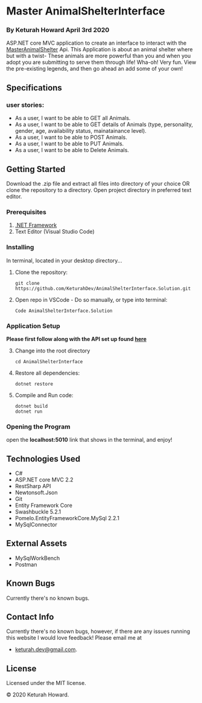 # Master AnimalShelterInterface
### By **Keturah Howard**  April 3rd 2020

ASP.NET core MVC application to create an interface to interact with the [MasterAnimalShelter](https://github.com/KeturahDev/MasterAnimalShelter) Api.
This Application is about an animal shelter where but with a twist- These animals are more powerful than you and when you adopt you are submitting to serve them through life! Wha-oh! Very fun. View the pre-existing legends, and then go ahead an add some of your own!

## Specifications 

### user stories:

* As a user, I want to be able to GET all Animals.
* As a user, I want to be able to GET details of Animals (type, personality, gender, age, availability status, mainatainance level).
* As a user, I want to be able to POST Animals.
* As a user, I want to be able to PUT Animals.
* As a user, I want to be able to Delete Animals.


## Getting Started

Download the .zip file and extract all files into directory of your choice OR clone the repository to a directory. Open project directory in preferred text editor.

### Prerequisites

1. [.NET Framework](https://dotnet.microsoft.com/download/thank-you/dotnet-sdk-2.2.106-macos-x64-installer) 
2. Text Editor (Visual Studio Code)

### Installing

In terminal, located in your desktop directory...

1. Clone the repository:
    ```
    git clone https://github.com/KeturahDev/AnimalShelterInterface.Solution.git
    ```

2. Open repo in VSCode - Do so manually, or type into terminal:
    ```
    Code AnimalShelterInterface.Solution
    ```

### Application Setup

**Please first follow along with the API set up found [here](https://github.com/KeturahDev/MasterAnimalShelter)**

3. Change into the root directory 
    ```
    cd AnimalShelterInterface
    ```
2. Restore all dependencies:
    ```
    dotnet restore
    ```
3. Compile and Run code:
    ```
    dotnet build
    dotnet run
    ```
 ### Opening the Program
 
 open the **localhost:5010** link that shows in the terminal, and enjoy!


## Technologies Used

* C#
* ASP.NET core MVC 2.2
* RestSharp API
* Newtonsoft.Json
* Git
* Entity Framework Core
* Swashbuckle 5.2.1
* Pomelo.EntityFrameworkCore.MySql 2.2.1
* MySqlConnector

## External Assets
* MySqlWorkBench
* Postman


## Known Bugs
Currently there's no known bugs.

## Contact Info 
Currently there's no known bugs, however, if there are any issues running this website I would love feedback! Please email me at 
* keturah.dev@gmail.com.


## License

Licensed under the MIT license.

&copy; 2020 Keturah Howard.

